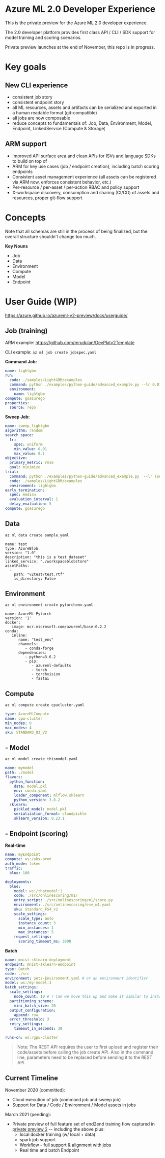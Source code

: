 # Azure ML 2.0 Developer Experience
This is the private preview for the Azure ML 2.0 developer experience.

The 2.0 developer platform provides first class API / CLI / SDK support for model training and scoring scenarios.

Private preview launches at the end of November, this repo is in progress.

# Key goals

## New CLI experience
- consistent job story
- consistent endpoint story
- all ML resources, assets and artifacts can be serialized and exported in a human readable format (git-compatible)
- all jobs are now composable
- reduce concepts to fundamentals of: Job, Data, Environment, Model, Endpoint, LinkedService (Compute & Storage)

## ARM support
- Improved API surface area and clean APIs for ISVs and language SDKs to build on top of
- ARM for key use cases (job / endpoint creation), including batch scoring endpoints
- Consistent asset management experience (all assets can be registered via ARM now, enforces consistent behavior, etc.)
- Per-resource / per-asset / per-action RBAC and policy support
- X-workspace discovery, consumption and sharing (CI/CD) of assets and resources, proper git-flow support

# Concepts
Note that all schemas are still in the process of being finalized, but the overall structure shouldn't change too much.

**Key Nouns**
- Job
- Data
- Environment
- Compute
- Model
- Endpoint

# User Guide (WIP)
https://azure.github.io/azureml-v2-preview/docs/userguide/

## 	Job (training)
ARM example: https://github.com/mrudulan/DevPlatv2Template

CLI example: ```az ml job create jobspec.yaml```

**Command Job:**
```yaml
name: lightgbm
run:
  code: ./samples/LightGBM/examples
  command: python ./examples/python-guide/advanced_example.py --lr 0.01 --feature_fraction 0.7 --bagging_fraction 0.6
  environment:
    name: lightgbm
compute: goazurego
properties:
  source: repo
```

**Sweep Job:**
```yaml
name: sweep_lightgbm
algorithm: random
search_space:
  lr:
    spec: uniform
    min_value: 0.01
    max_value: 0.1
objective:
  primary_metric: rmse
  goal: minimize
trial: 
  command: python ./examples/python-guide/advanced_example.py  --lr {search_space.lr} --feature_fraction 0.7 --bagging_fraction 0.6
  code: ./samples/LightGBM/examples
  environment: lightgbm
early_termination:
  spec: median
  evaluation_interval: 1
  delay_evaluation: 5
compute: goazurego
```

## Data
```bash
az ml data create sample.yaml
```

```
name: test
type: AzureBlob
version: "1.0"
description: "this is a test dataset"
linked_service: "./workspaceblobstore"
assetPaths:
  -
    path: "v2test/test.rtf"
    is_directory: False
```

## Environment
```bash
az ml environment create pytorchenv.yaml
```

```
name: AzureML-Pytorch
version: '1'
docker:
   image: mcr.microsoft.com/azureml/base:0.2.2
conda:
   inline:
      name: "test_env"
      channels:
         - conda-forge
      dependencies:
         - python=3.6.2
         - pip:
            - azureml-defaults
            - torch
            - torchvision
            - fastai
```

## Compute
```bash
az ml compute create cpucluster.yaml
```

```yaml
type: AzureMLCompute
name: cpu-cluster
min_nodes: 0
max_nodes: 4
sku: STANDARD_D3_V2
```

## -	Model
```bash
az ml model create thismodel.yaml
```

```yaml
name: mymodel
path: ./model
flavors:
  python_function:
    data: model.pkl
    env: conda.yaml
    loader_component: mlflow.sklearn
    python_version: 3.8.2
  sklearn:
    pickled_model: model.pkl
    serialization_format: cloudpickle
    sklearn_version: 0.23.1
```

## -	Endpoint (scoring) 

**Real-time**
```yaml
name: myEndpoint
compute: ws:/aks-prod
auth_mode: token
traffic:
  blue: 100

deployments:
  blue:    
    model: ws:/thatmodel:1
    code: ./src/onlinescoring/m1/
    entry_script: ./src/onlinescoring/m1/score.py
    environment: ./src/onlinescoring/env_m1.yaml  
    sku: Standard_FS4_v2
    scale_settings:
      scale_type: auto
      instance_count: 3
      min_instances: 1
      max_instances: 5
    request_settings:
      scoring_timeout_ms: 3000
```

**Batch**
```yaml
name: mnist-sklearn-deployment
endpoint: mnist-sklearn-endpoint
type: Batch
code: ./src
environment: pets-Environment.yaml # or an environment identifier
model: ws:/my-model:1
batch_settings:
  scale_settings:
    node_count: 10 # ? Can we move this up and make it similar to instanceCount in Online?
  partitioning_scheme:
    mini_batch_size: 20
  output_configuration:
    append: row
  error_threshold: 3
  retry_settings:
    timeout_in_seconds: 30

runs-on: ws:/gpu-cluster 
```

> Note: The REST API requires the user to first upload and register their code/assets before calling the job create API. Also in the command line, parameters need to be replaced before sending it to the REST API. 



## Current Timeline

November 2020 (committed): 
  - Cloud execution of job (command job and sweep job)
  - Support for Data / Code / Environment / Model assets in jobs

March 2021 (pending):
- Private preview of full feature set of end2end training flow captured in [private preview 2](specs/job.md)
 -- including the above plus:
  - local docker training (w/ local + data)
  - spark job support
  - Workflow - full support & alignment with jobs
  - Real time and batch Endpoint
